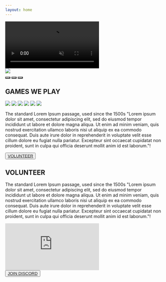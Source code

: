 ```yaml
---
layout: home
---
```


<div>
  <div id="backgroundVideoContainer">
    <video autoplay muted loop id="backgroundVideo">
      <source src="{{ site.baseurl }}/public/video/banner-video.mp4" type="video/mp4">
    </video>
    <div id="videoHeader">
      <img class="headervidlink" src="{{ site.baseurl }}/public/img/logo-splash.png">
    </div>
  </div>
  <div class="sectionTriButton">
    <button class="triButton" style="background-image: url('{{ site.baseurl }}/public/img/games_d2.png')">
      <a href="{{ site.baseurl }}/games/"></a>
    </button>
    <button class="triButton" style="background-image: url('{{ site.baseurl }}/public/img/games_ps2.png')">
      <a href="{{ site.baseurl }}/join/"></a>
    </button>
    <button class="triButton" style="background-image: url('{{ site.baseurl }}/public/img/games_r6.png')">
      <a href="{{ site.baseurl }}/support/"></a>
    </button>
  </div>
  <div class="sectionGameCatalog">
    <h2>GAMES WE PLAY</h2>
    <div class="sectionGameRow">
      <img class="gameCatalogItem" src="{{ site.baseurl }}/public/img/game-1.png">
      <img class="gameCatalogItem" src="{{ site.baseurl }}/public/img/game-2.png">
      <img class="gameCatalogItem" src="{{ site.baseurl }}/public/img/game-3.png">
      <img class="gameCatalogItem" src="{{ site.baseurl }}/public/img/game-1.png">
      <img class="gameCatalogItem" src="{{ site.baseurl }}/public/img/game-2.png">
      <img class="gameCatalogItem" src="{{ site.baseurl }}/public/img/game-3.png">
    </div>
  </div>
</div>

<div id="container">
  <div id="content">
    <div class="section">
      <div class="sectionColumnMain">
        <p>The standard Lorem Ipsum passage, used since the 1500s
    "Lorem ipsum dolor sit amet, consectetur adipiscing elit, sed do eiusmod tempor incididunt ut labore et dolore magna aliqua. Ut enim ad minim veniam, quis nostrud exercitation ullamco laboris nisi ut aliquip ex ea commodo consequat. Duis aute irure dolor in reprehenderit in voluptate velit esse cillum dolore eu fugiat nulla pariatur. Excepteur sint occaecat cupidatat non proident, sunt in culpa qui officia deserunt mollit anim id est laborum."!</p>
      </div>
      <div class="sectionColumnSub">
      </div>
    </div>
    <div class="section">
      <div class="sectionColumnSub">
        <button class="navButton">
          <a href="{{ site.baseurl }}/join/">VOLUNTEER</a>
        </button>
      </div>
      <div class="sectionColumnMain">
        <h2>VOLUNTEER</h2>
        <p>The standard Lorem Ipsum passage, used since the 1500s
    "Lorem ipsum dolor sit amet, consectetur adipiscing elit, sed do eiusmod tempor incididunt ut labore et dolore magna aliqua. Ut enim ad minim veniam, quis nostrud exercitation ullamco laboris nisi ut aliquip ex ea commodo consequat. Duis aute irure dolor in reprehenderit in voluptate velit esse cillum dolore eu fugiat nulla pariatur. Excepteur sint occaecat cupidatat non proident, sunt in culpa qui officia deserunt mollit anim id est laborum."!</p>
      </div>
    </div>
    <div class="section">
      <div class="sectionColumnMain">
        <iframe id="discordEmbed" src="https://discord.com/widget?id=154310693171101697&theme=dark" allowtransparency="true" frameborder="0" sandbox="allow-popups allow-popups-to-escape-sandbox allow-same-origin allow-scripts"></iframe>
      </div>
      <div class="sectionColumnSub">
        <button class="navButton">
          <a href="http://discord.derpcompany.com/">JOIN DISCORD</a>
        </button>
      </div>
    </div>
  </div>
</div>